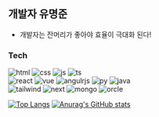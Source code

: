 ## 개발자 유명준

-  개발자는 잔머리가 좋아야 효율이 극대화 된다!

### Tech
![html](https://img.shields.io/badge/HTML5-E34F26?style=for-the-badge&logo=html5&logoColor=white)
![css](	https://img.shields.io/badge/CSS3-1572B6?style=for-the-badge&logo=css3&logoColor=white)
![js](https://img.shields.io/badge/JavaScript-F7DF1E?style=for-the-badge&logo=JavaScript&logoColor=white)
![ts](https://img.shields.io/badge/TypeScript-007ACC?style=for-the-badge&logo=typescript&logoColor=white)<br>
![react](https://img.shields.io/badge/React-20232A?style=for-the-badge&logo=react&logoColor=61DAFB)
![vue](https://img.shields.io/badge/Vue.js-35495E?style=for-the-badge&logo=vue.js&logoColor=4FC08D)
![angulrjs](	https://img.shields.io/badge/AngularJS-E23237?style=for-the-badge&logo=angularjs&logoColor=white)
![py](https://img.shields.io/badge/Python-14354C?style=for-the-badge&logo=python&logoColor=white)
![java](https://img.shields.io/badge/Java-ED8B00?style=for-the-badge&logo=openjdk&logoColor=white)<br>
![tailwind](https://img.shields.io/badge/Tailwind_CSS-38B2AC?style=for-the-badge&logo=tailwind-css&logoColor=white)
![next](https://img.shields.io/badge/Next.js-000?logo=nextdotjs&logoColor=fff&style=for-the-badge)
![mongo](https://img.shields.io/badge/MongoDB-4EA94B?style=for-the-badge&logo=mongodb&logoColor=white)
![orcle](	https://img.shields.io/badge/Oracle-F80000?style=for-the-badge&logo=Oracle&logoColor=white)


[![Top Langs](https://github-readme-stats.vercel.app/api/top-langs/?username=dbaudwns20)](https://github.com/anuraghazra/github-readme-stats)
[![Anurag's GitHub stats](https://github-readme-stats.vercel.app/api?username=dbaudwns20)](https://github.com/anuraghazra/github-readme-stats)






